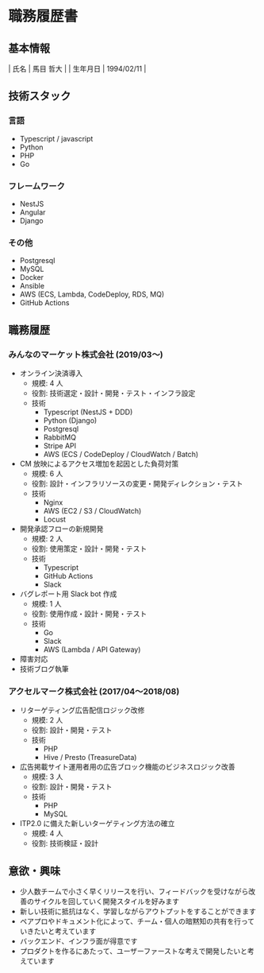 # 職務履歴書


## 基本情報

| 氏名 | 馬目 哲大  |
| 生年月日 | 1994/02/11 |


## 技術スタック


### 言語

-   Typescript / javascript
-   Python
-   PHP
-   Go


### フレームワーク

-   NestJS
-   Angular
-   Django


### その他

-   Postgresql
-   MySQL
-   Docker
-   Ansible
-   AWS (ECS, Lambda, CodeDeploy, RDS, MQ)
-   GitHub Actions


## 職務履歴


### みんなのマーケット株式会社 (2019/03〜)

-   オンライン決済導入  
    -   規模: 4 人
    -   役割: 技術選定・設計・開発・テスト・インフラ設定
    -   技術  
        -   Typescript (NestJS + DDD)
        -   Python (Django)
        -   Postgresql
        -   RabbitMQ
        -   Stripe API
        -   AWS (ECS / CodeDeploy / CloudWatch / Batch)
-   CM 放映によるアクセス増加を起因とした負荷対策  
    -   規模: 6 人
    -   役割: 設計・インフラリソースの変更・開発ディレクション・テスト
    -   技術  
        -   Nginx
        -   AWS (EC2 / S3 / CloudWatch)
        -   Locust
-   開発承認フローの新規開発  
    -   規模: 2 人
    -   役割: 使用策定・設計・開発・テスト
    -   技術  
        -   Typescript
        -   GitHub Actions
        -   Slack
-   バグレポート用 Slack bot 作成  
    -   規模: 1 人
    -   役割: 使用作成・設計・開発・テスト
    -   技術  
        -   Go
        -   Slack
        -   AWS (Lambda / API Gateway)
-   障害対応
-   技術ブログ執筆


### アクセルマーク株式会社 (2017/04〜2018/08)

-   リターゲティング広告配信ロジック改修  
    -   規模: 2 人
    -   役割: 設計・開発・テスト
    -   技術  
        -   PHP
        -   Hive / Presto (TreasureData)
-   広告掲載サイト運用者用の広告ブロック機能のビジネスロジック改善  
    -   規模: 3 人
    -   役割: 設計・開発・テスト
    -   技術  
        -   PHP
        -   MySQL
-   ITP2.0 に備えた新しいターゲティング方法の確立  
    -   規模: 4 人
    -   役割: 技術検証・設計


## 意欲・興味

-   少人数チームで小さく早くリリースを行い、フィードバックを受けながら改善のサイクルを回していく開発スタイルを好みます
-   新しい技術に抵抗はなく、学習しながらアウトプットをすることができます
-   ペアプロやドキュメント化によって、チーム・個人の暗黙知の共有を行っていきたいと考えています
-   バックエンド、インフラ面が得意です
-   プロダクトを作るにあたって、ユーザーファーストな考えで開発したいと考えています
